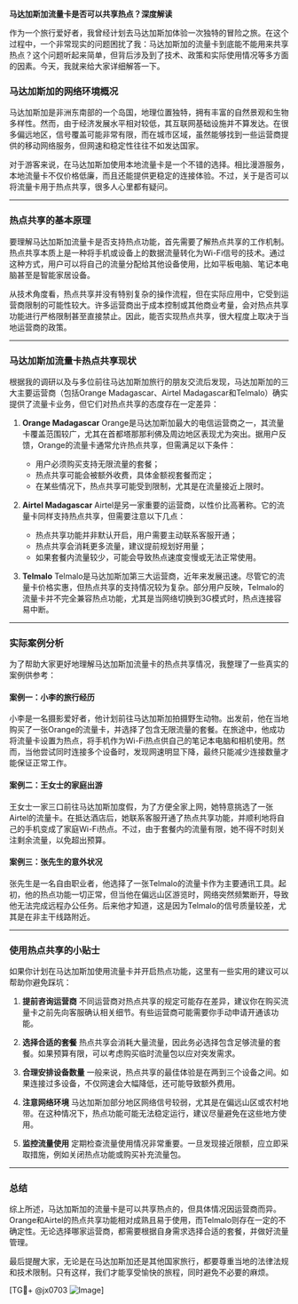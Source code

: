 **马达加斯加流量卡是否可以共享热点？深度解读**

作为一个旅行爱好者，我曾经计划去马达加斯加体验一次独特的冒险之旅。在这个过程中，一个非常现实的问题困扰了我：马达加斯加的流量卡到底能不能用来共享热点？这个问题听起来简单，但背后涉及到了技术、政策和实际使用情况等多方面的因素。今天，我就来给大家详细解答一下。

### 马达加斯加的网络环境概况

马达加斯加是非洲东南部的一个岛国，地理位置独特，拥有丰富的自然景观和生物多样性。然而，由于经济发展水平相对较低，其互联网基础设施并不算发达。在很多偏远地区，信号覆盖可能非常有限，而在城市区域，虽然能够找到一些运营商提供的移动网络服务，但网速和稳定性往往不如发达国家。

对于游客来说，在马达加斯加使用本地流量卡是一个不错的选择。相比漫游服务，本地流量卡不仅价格低廉，而且还能提供更稳定的连接体验。不过，关于是否可以将流量卡用于热点共享，很多人心里都有疑问。

---

### 热点共享的基本原理

要理解马达加斯加流量卡是否支持热点功能，首先需要了解热点共享的工作机制。热点共享本质上是一种将手机或设备上的数据流量转化为Wi-Fi信号的技术。通过这种方式，用户可以将自己的流量分配给其他设备使用，比如平板电脑、笔记本电脑甚至是智能家居设备。

从技术角度看，热点共享并没有特别复杂的操作流程，但在实际应用中，它受到运营商限制的可能性较大。许多运营商出于成本控制或其他商业考量，会对热点共享功能进行严格限制甚至直接禁止。因此，能否实现热点共享，很大程度上取决于当地运营商的政策。

---

### 马达加斯加流量卡热点共享现状

根据我的调研以及与多位前往马达加斯加旅行的朋友交流后发现，马达加斯加的三大主要运营商（包括Orange Madagascar、Airtel Madagascar和Telmalo）确实提供了流量卡业务，但它们对热点共享的态度存在一定差异：

1. **Orange Madagascar**
   Orange是马达加斯加最大的电信运营商之一，其流量卡覆盖范围较广，尤其在首都塔那那利佛及周边地区表现尤为突出。据用户反馈，Orange的流量卡通常允许热点共享，但需满足以下条件：
   - 用户必须购买支持无限流量的套餐；
   - 热点共享可能会被额外收费，具体金额视套餐而定；
   - 在某些情况下，热点共享可能受到限制，尤其是在流量接近上限时。

2. **Airtel Madagascar**
   Airtel是另一家重要的运营商，以性价比高著称。它的流量卡同样支持热点共享，但需要注意以下几点：
   - 热点共享功能并非默认开启，用户需要主动联系客服开通；
   - 热点共享会消耗更多流量，建议提前规划好用量；
   - 如果套餐内流量较少，可能会导致热点速度变慢或无法正常使用。

3. **Telmalo**
   Telmalo是马达加斯加第三大运营商，近年来发展迅速。尽管它的流量卡价格实惠，但热点共享的支持情况较为复杂。部分用户反映，Telmalo的流量卡并不完全兼容热点功能，尤其是当网络切换到3G模式时，热点连接容易中断。

---

### 实际案例分析

为了帮助大家更好地理解马达加斯加流量卡的热点共享情况，我整理了一些真实的案例供参考：

#### 案例一：小李的旅行经历
小李是一名摄影爱好者，他计划前往马达加斯加拍摄野生动物。出发前，他在当地购买了一张Orange的流量卡，并选择了包含无限流量的套餐。在旅途中，他成功将流量卡设置为热点，将手机作为Wi-Fi热点供自己的笔记本电脑和相机使用。然而，当他尝试同时连接多个设备时，发现网速明显下降，最终只能减少连接数量才能保证正常工作。

#### 案例二：王女士的家庭出游
王女士一家三口前往马达加斯加度假，为了方便全家上网，她特意挑选了一张Airtel的流量卡。在抵达酒店后，她联系客服开通了热点共享功能，并顺利地将自己的手机变成了家庭Wi-Fi热点。不过，由于套餐内的流量有限，她不得不时刻关注剩余流量，以免超出预算。

#### 案例三：张先生的意外状况
张先生是一名自由职业者，他选择了一张Telmalo的流量卡作为主要通讯工具。起初，他的热点功能一切正常，但当他在偏远山区游览时，网络突然频繁断开，导致他无法完成远程办公任务。后来他才知道，这是因为Telmalo的信号质量较差，尤其是在非主干线路附近。

---

### 使用热点共享的小贴士

如果你计划在马达加斯加使用流量卡并开启热点功能，这里有一些实用的建议可以帮助你避免踩坑：

1. **提前咨询运营商**
   不同运营商对热点共享的规定可能存在差异，建议你在购买流量卡之前先向客服确认相关细节。有些运营商可能需要你手动申请开通该功能。

2. **选择合适的套餐**
   热点共享会消耗大量流量，因此务必选择包含足够流量的套餐。如果预算有限，可以考虑购买临时流量包以应对突发需求。

3. **合理安排设备数量**
   一般来说，热点共享的最佳体验是在两到三个设备之间。如果连接过多设备，不仅网速会大幅降低，还可能导致额外费用。

4. **注意网络环境**
   马达加斯加部分地区网络信号较弱，尤其是在偏远山区或农村地带。在这种情况下，热点功能可能无法稳定运行，建议尽量避免在这些地方使用。

5. **监控流量使用**
   定期检查流量使用情况非常重要。一旦发现接近限额，应立即采取措施，例如关闭热点功能或购买补充流量包。

---

### 总结

综上所述，马达加斯加的流量卡是可以共享热点的，但具体情况因运营商而异。Orange和Airtel的热点共享功能相对成熟且易于使用，而Telmalo则存在一定的不确定性。无论选择哪家运营商，都需要根据自身需求选择合适的套餐，并做好流量管理。

最后提醒大家，无论是在马达加斯加还是其他国家旅行，都要尊重当地的法律法规和技术限制。只有这样，我们才能享受愉快的旅程，同时避免不必要的麻烦。

[TG💪+ @jx0703 ![Image](https://github.com/user-attachments/assets/dbca1d08-cadb-493c-b0ec-ad6f7a83f270)]